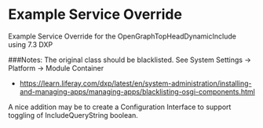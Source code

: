 # Example Service Override 

Example Service Override for the OpenGraphTopHeadDynamicInclude using 7.3 DXP

###Notes:
The original class should be blacklisted. 
See System Settings -> Platform -> Module Container
- https://learn.liferay.com/dxp/latest/en/system-administration/installing-and-managing-apps/managing-apps/blacklisting-osgi-components.html 

A nice addition may be to create a Configuration Interface to support toggling of IncludeQueryString boolean.
